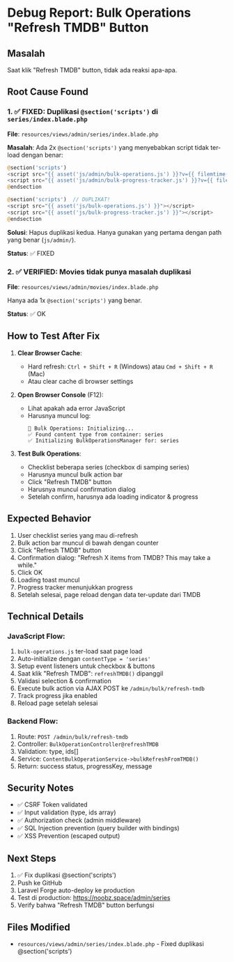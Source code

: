 # Debug Report: Bulk Operations "Refresh TMDB" Button

## Masalah
Saat klik "Refresh TMDB" button, tidak ada reaksi apa-apa.

## Root Cause Found

### 1. ✅ FIXED: Duplikasi `@section('scripts')` di `series/index.blade.php`
**File**: `resources/views/admin/series/index.blade.php`

**Masalah**: 
Ada 2x `@section('scripts')` yang menyebabkan script tidak ter-load dengan benar:
```php
@section('scripts')
<script src="{{ asset('js/admin/bulk-operations.js') }}?v={{ filemtime(public_path('js/admin/bulk-operations.js')) }}" defer></script>
<script src="{{ asset('js/admin/bulk-progress-tracker.js') }}?v={{ filemtime(public_path('js/admin/bulk-progress-tracker.js')) }}" defer></script>
@endsection

@section('scripts')  // DUPLIKAT!
<script src="{{ asset('js/bulk-operations.js') }}"></script>
<script src="{{ asset('js/bulk-progress-tracker.js') }}"></script>
@endsection
```

**Solusi**: 
Hapus duplikasi kedua. Hanya gunakan yang pertama dengan path yang benar (`js/admin/`).

**Status**: ✅ FIXED

### 2. ✅ VERIFIED: Movies tidak punya masalah duplikasi
**File**: `resources/views/admin/movies/index.blade.php`

Hanya ada 1x `@section('scripts')` yang benar.

**Status**: ✅ OK

## How to Test After Fix

1. **Clear Browser Cache**:
   - Hard refresh: `Ctrl + Shift + R` (Windows) atau `Cmd + Shift + R` (Mac)
   - Atau clear cache di browser settings

2. **Open Browser Console** (F12):
   - Lihat apakah ada error JavaScript
   - Harusnya muncul log:
     ```
     🔧 Bulk Operations: Initializing...
     ✅ Found content type from container: series
     ✅ Initializing BulkOperationsManager for: series
     ```

3. **Test Bulk Operations**:
   - Checklist beberapa series (checkbox di samping series)
   - Harusnya muncul bulk action bar
   - Click "Refresh TMDB" button
   - Harusnya muncul confirmation dialog
   - Setelah confirm, harusnya ada loading indicator & progress

## Expected Behavior

1. User checklist series yang mau di-refresh
2. Bulk action bar muncul di bawah dengan counter
3. Click "Refresh TMDB" button
4. Confirmation dialog: "Refresh X items from TMDB? This may take a while."
5. Click OK
6. Loading toast muncul
7. Progress tracker menunjukkan progress
8. Setelah selesai, page reload dengan data ter-update dari TMDB

## Technical Details

### JavaScript Flow:
1. `bulk-operations.js` ter-load saat page load
2. Auto-initialize dengan `contentType = 'series'`
3. Setup event listeners untuk checkbox & buttons
4. Saat klik "Refresh TMDB": `refreshTMDB()` dipanggil
5. Validasi selection & confirmation
6. Execute bulk action via AJAX POST ke `/admin/bulk/refresh-tmdb`
7. Track progress jika enabled
8. Reload page setelah selesai

### Backend Flow:
1. Route: `POST /admin/bulk/refresh-tmdb`
2. Controller: `BulkOperationController@refreshTMDB`
3. Validation: type, ids[]
4. Service: `ContentBulkOperationService->bulkRefreshFromTMDB()`
5. Return: success status, progressKey, message

## Security Notes
- ✅ CSRF Token validated
- ✅ Input validation (type, ids array)
- ✅ Authorization check (admin middleware)
- ✅ SQL Injection prevention (query builder with bindings)
- ✅ XSS Prevention (escaped output)

## Next Steps

1. ✅ Fix duplikasi @section('scripts')
2. Push ke GitHub
3. Laravel Forge auto-deploy ke production
4. Test di production: https://noobz.space/admin/series
5. Verify bahwa "Refresh TMDB" button berfungsi

## Files Modified
- `resources/views/admin/series/index.blade.php` - Fixed duplikasi @section('scripts')
